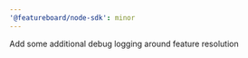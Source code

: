 ```yaml
---
'@featureboard/node-sdk': minor
---
```


Add some additional debug logging around feature resolution
